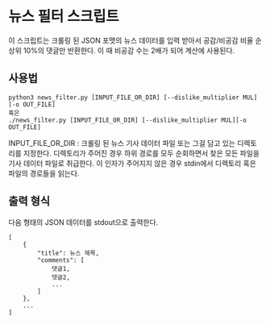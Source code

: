 # 뉴스 필터 스크립트

이 스크립트는 크롤링 된 JSON 포맷의 뉴스 데이터를 입력 받아서 공감/비공감 비율 순 상위 10%의 댓글만 반환한다. 이 때 비공감 수는 2배가 되어 계산에 사용된다.

## 사용법

```
python3 news_filter.py [INPUT_FILE_OR_DIR] [--dislike_multiplier MUL][-o OUT_FILE]
혹은
./news_filter.py [INPUT_FILE_OR_DIR] [--dislike_multiplier MUL][-o OUT_FILE]
```

INPUT_FILE_OR_DIR : 크롤링 된 뉴스 기사 데이터 파일 또는 그걸 담고 있는 디렉토리를 지정한다. 디렉토리가 주어진 경우 하위 경로를 모두 순회하면서 찾은 모든 파일을 기사 데이터 파일로 취급한다. 이 인자가 주어지지 않은 경우 stdin에서 디렉토리 혹은 파일의 경로들을 읽는다.

## 출력 형식
다음 형태의 JSON 데이터를 stdout으로 출력한다.

```
[
    {
        "title": 뉴스 제목,
        "comments": [
            댓글1,
            댓글2,
            ...
        ]
    },
    ...
]
```
